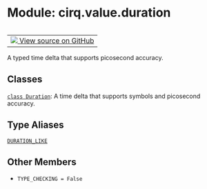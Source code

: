 <div itemscope itemtype="http://developers.google.com/ReferenceObject">
<meta itemprop="name" content="cirq.value.duration" />
<meta itemprop="path" content="Stable" />
<meta itemprop="property" content="TYPE_CHECKING"/>
</div>

# Module: cirq.value.duration

<!-- Insert buttons and diff -->

<table class="tfo-notebook-buttons tfo-api" align="left">

<td>
  <a target="_blank" href="https://github.com/quantumlib/cirq/tree/master/cirq/value/duration.py">
    <img src="https://www.tensorflow.org/images/GitHub-Mark-32px.png" />
    View source on GitHub
  </a>
</td>
</table>



A typed time delta that supports picosecond accuracy.



## Classes

[`class Duration`](../../cirq/value/Duration.md): A time delta that supports symbols and picosecond accuracy.

## Type Aliases

[`DURATION_LIKE`](../../cirq/value/DURATION_LIKE.md)

## Other Members

* `TYPE_CHECKING = False` <a id="TYPE_CHECKING"></a>
